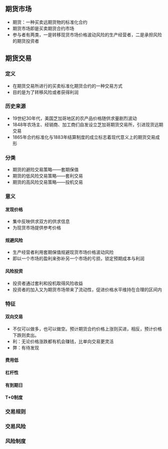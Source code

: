 ## 期货市场
- 期货：一种买卖远期货物的标准化合约
- 期货市场即是买卖期货合约市场
- 参与者有两类，一是转移现货市场价格波动风险的生产经营者，二是承担风险的期货投资者
## 期货交易
### 定义
- 在期货交易所进行的买卖标准化期货合约的一种交易方式
- 目的是为了转移风险或者获得利润
### 历史来源
- 19世纪30年代，美国芝加哥地区的农产品价格随供求量剧烈波动
- 1848年农场主、经销商、加工商们自发设立芝加哥期货交易所，引进现货远期交易
- 1865年合约标准化与1883年结算制度的成立标志着现代意义上的期货交易成形
### 分类
- 期货的避险交易策略——套期保值
- 期货的低风险交易策略——套利交易
- 期货的高风险交易策略——投机交易
### 意义
#### 发现价格
- 集中反映供求双方的供求信息
- 为现货市场提供参考价格
#### 规避风险
- 生产经营者利用套期保值规避现货市场价格波动风险
- 即以一个市场的盈利来弥补另一个市场的亏损，锁定预期成本与利润
#### 风险投资
- 投资者通过套利和投机取得风险收益
- 投资者的加入又为期货市场带来了流动性，促进价格水平维持在合理的区间内
### 特征
#### 双向交易
- 不仅可以做多，也可以做空。预计期货合约价格上涨则买进，相反，预计价格下跌则卖出。
- 利：无论价格涨跌都有机会赚钱，比单向交易更灵活
- 弊：有待发现
#### 费用低
#### 杠杆性
#### 有到期日
#### T+0制度
### 交易规则
### 交易风险
### 风险制度
